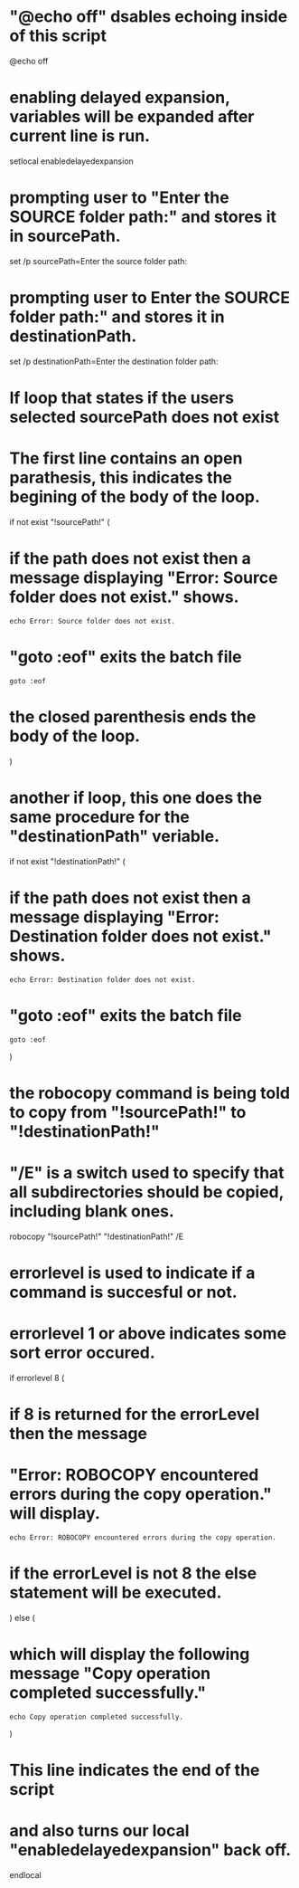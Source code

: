 # "@echo off" dsables echoing inside of this script
@echo off
# enabling delayed expansion, variables will be expanded after current line is run.
setlocal enabledelayedexpansion

# prompting user to "Enter the SOURCE folder path:" and stores it in sourcePath.
set /p sourcePath=Enter the source folder path:

# prompting user to Enter the SOURCE folder path:" and stores it in destinationPath.
set /p destinationPath=Enter the destination folder path:

# If loop that states if the users selected sourcePath does not exist
# The first line contains an open parathesis, this indicates the begining of the body of the loop.
if not exist "!sourcePath!\" (
# if the path does not exist then a message displaying "Error: Source folder does not exist." shows.
    echo Error: Source folder does not exist.
# "goto :eof" exits the batch file
    goto :eof
# the closed parenthesis ends the body of the loop.
)

# another if loop, this one does the same procedure for the "destinationPath" veriable.
if not exist "!destinationPath!\" (
# if the path does not exist then a message displaying "Error: Destination folder does not exist." shows.
    echo Error: Destination folder does not exist.
# "goto :eof" exits the batch file
    goto :eof
)
# the robocopy command is being told to copy from "!sourcePath!" to "!destinationPath!"
# "/E" is a switch used to specify that all subdirectories should be copied, including blank ones.
robocopy "!sourcePath!" "!destinationPath!" /E

# errorlevel is used to indicate if a command is succesful or not.
# errorlevel 1 or above indicates some sort error occured.
if errorlevel 8 (
# if 8 is returned for the errorLevel then the message
# "Error: ROBOCOPY encountered errors during the copy operation." will display.
    echo Error: ROBOCOPY encountered errors during the copy operation.
# if the errorLevel is not 8 the else statement will be executed.
) else ( 
# which will display the following message "Copy operation completed successfully."
    echo Copy operation completed successfully.
)
# This line indicates the end of the script 
# and also turns our local "enabledelayedexpansion" back off.
endlocal